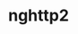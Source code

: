 ---
title: "nghttp2"
layout: cache
categories: [package, develop-2024-12-22]
meta: {"versions": ["1.48.0", "1.59.0", "1.64.0"], "compilers": ["gcc@=10.5.0", "gcc@=11.1.0", "gcc@=11.4.0", "gcc@=12.3.0", "gcc@=12.4.0", "gcc@=13.2.0", "gcc@=13.3.0", "gcc@=7.3.1", "gcc@=7.5.0", "gcc@=9.4.0", "oneapi@=2024.1.0", "oneapi@=2024.2.1"], "oss": ["amzn2", "centos7", "rhel8", "ubuntu18.04", "ubuntu20.04", "ubuntu22.04", "ubuntu24.04"], "platforms": ["linux"], "targets": ["aarch64", "neoverse_v1", "neoverse_v2", "ppc64le", "x86_64_v3", "x86_64_v4"], "stacks": ["aws-isc", "aws-isc-aarch64", "aws-pcluster-neoverse_v1", "aws-pcluster-x86_64_v4", "bootstrap-x86_64-linux-gnu", "build_systems", "data-vis-sdk", "developer-tools-aarch64-linux-gnu", "developer-tools-x86_64_v3-linux-gnu", "e4s", "e4s-neoverse-v2", "e4s-oneapi", "e4s-power", "e4s-rocm-external", "ml-linux-aarch64-cpu", "ml-linux-aarch64-cuda", "ml-linux-x86_64-cpu", "ml-linux-x86_64-cuda", "ml-linux-x86_64-rocm", "radiuss", "radiuss-aws", "radiuss-aws-aarch64", "root", "tutorial"], "num_specs": 20, "num_specs_by_stack": {"radiuss-aws-aarch64": 1, "aws-isc-aarch64": 1, "root": 20, "aws-pcluster-neoverse_v1": 1, "aws-pcluster-x86_64_v4": 4, "radiuss-aws": 1, "aws-isc": 1, "developer-tools-x86_64_v3-linux-gnu": 1, "developer-tools-aarch64-linux-gnu": 1, "build_systems": 1, "radiuss": 1, "e4s-power": 1, "data-vis-sdk": 1, "e4s-neoverse-v2": 1, "tutorial": 3, "e4s-rocm-external": 1, "e4s": 2, "e4s-oneapi": 1, "ml-linux-aarch64-cpu": 1, "ml-linux-aarch64-cuda": 1, "bootstrap-x86_64-linux-gnu": 1, "ml-linux-x86_64-cpu": 1, "ml-linux-x86_64-rocm": 1, "ml-linux-x86_64-cuda": 1}}
spec_details: [{"hash": "3u2z5vqdup5zoc74dilnngwpv4rsum4w", "compiler": "gcc@=7.3.1", "versions": ["1.64.0"], "os": "amzn2", "platform": "linux", "target": "aarch64", "variants": ["build_system=autotools"], "stacks": ["radiuss-aws-aarch64", "aws-isc-aarch64", "root"], "size": "-", "tarball": "https://binaries.spack.io/develop-2024-12-22/build_cache/linux-amzn2-aarch64/gcc-7.3.1/nghttp2-1.64.0/linux-amzn2-aarch64-gcc-7.3.1-nghttp2-1.64.0-3u2z5vqdup5zoc74dilnngwpv4rsum4w.spack"}, {"hash": "hkhtm5u52wl7hociukwdq5r5lxmgi3qz", "compiler": "gcc@=12.4.0", "versions": ["1.64.0"], "os": "amzn2", "platform": "linux", "target": "neoverse_v1", "variants": ["build_system=autotools"], "stacks": ["aws-pcluster-neoverse_v1", "root"], "size": "-", "tarball": "https://binaries.spack.io/develop-2024-12-22/build_cache/linux-amzn2-neoverse_v1/gcc-12.4.0/nghttp2-1.64.0/linux-amzn2-neoverse_v1-gcc-12.4.0-nghttp2-1.64.0-hkhtm5u52wl7hociukwdq5r5lxmgi3qz.spack"}, {"hash": "bbyfkfnc4nu3wd6v6k2jrryu7igivrp3", "compiler": "gcc@=12.4.0", "versions": ["1.64.0"], "os": "amzn2", "platform": "linux", "target": "x86_64_v3", "variants": ["build_system=autotools"], "stacks": ["root", "aws-pcluster-x86_64_v4"], "size": "-", "tarball": "https://binaries.spack.io/develop-2024-12-22/build_cache/linux-amzn2-x86_64_v3/gcc-12.4.0/nghttp2-1.64.0/linux-amzn2-x86_64_v3-gcc-12.4.0-nghttp2-1.64.0-bbyfkfnc4nu3wd6v6k2jrryu7igivrp3.spack"}, {"hash": "j5t7lmgqz7otj3yr5pue4h4ayz3x5ztf", "compiler": "gcc@=7.3.1", "versions": ["1.64.0"], "os": "amzn2", "platform": "linux", "target": "x86_64_v3", "variants": ["build_system=autotools"], "stacks": ["root", "radiuss-aws", "aws-isc"], "size": "-", "tarball": "https://binaries.spack.io/develop-2024-12-22/build_cache/linux-amzn2-x86_64_v3/gcc-7.3.1/nghttp2-1.64.0/linux-amzn2-x86_64_v3-gcc-7.3.1-nghttp2-1.64.0-j5t7lmgqz7otj3yr5pue4h4ayz3x5ztf.spack"}, {"hash": "vapai5pq57qpopsi3p6cfzpzclnav2b7", "compiler": "oneapi@=2024.1.0", "versions": ["1.64.0"], "os": "amzn2", "platform": "linux", "target": "x86_64_v3", "variants": ["build_system=autotools"], "stacks": ["root", "aws-pcluster-x86_64_v4"], "size": "-", "tarball": "https://binaries.spack.io/develop-2024-12-22/build_cache/linux-amzn2-x86_64_v3/oneapi-2024.1.0/nghttp2-1.64.0/linux-amzn2-x86_64_v3-oneapi-2024.1.0-nghttp2-1.64.0-vapai5pq57qpopsi3p6cfzpzclnav2b7.spack"}, {"hash": "mtyo2gwwl4yze5xws6feulvozawsezch", "compiler": "gcc@=12.4.0", "versions": ["1.64.0"], "os": "amzn2", "platform": "linux", "target": "x86_64_v4", "variants": ["build_system=autotools"], "stacks": ["root", "aws-pcluster-x86_64_v4"], "size": "-", "tarball": "https://binaries.spack.io/develop-2024-12-22/build_cache/linux-amzn2-x86_64_v4/gcc-12.4.0/nghttp2-1.64.0/linux-amzn2-x86_64_v4-gcc-12.4.0-nghttp2-1.64.0-mtyo2gwwl4yze5xws6feulvozawsezch.spack"}, {"hash": "cw5pz4gmpgfs7wpwtqen5qp52eaxisfm", "compiler": "oneapi@=2024.1.0", "versions": ["1.64.0"], "os": "amzn2", "platform": "linux", "target": "x86_64_v4", "variants": ["build_system=autotools"], "stacks": ["root", "aws-pcluster-x86_64_v4"], "size": "-", "tarball": "https://binaries.spack.io/develop-2024-12-22/build_cache/linux-amzn2-x86_64_v4/oneapi-2024.1.0/nghttp2-1.64.0/linux-amzn2-x86_64_v4-oneapi-2024.1.0-nghttp2-1.64.0-cw5pz4gmpgfs7wpwtqen5qp52eaxisfm.spack"}, {"hash": "2muyqinufkps27pcbsnkeiodprabz3af", "compiler": "gcc@=10.5.0", "versions": ["1.64.0"], "os": "centos7", "platform": "linux", "target": "x86_64_v3", "variants": ["build_system=autotools"], "stacks": ["developer-tools-x86_64_v3-linux-gnu", "root"], "size": "-", "tarball": "https://binaries.spack.io/develop-2024-12-22/build_cache/linux-centos7-x86_64_v3/gcc-10.5.0/nghttp2-1.64.0/linux-centos7-x86_64_v3-gcc-10.5.0-nghttp2-1.64.0-2muyqinufkps27pcbsnkeiodprabz3af.spack"}, {"hash": "fd2sl6ac5qw6uq3zeyf4w3milw75y6hj", "compiler": "gcc@=13.3.0", "versions": ["1.64.0"], "os": "rhel8", "platform": "linux", "target": "aarch64", "variants": ["build_system=autotools"], "stacks": ["developer-tools-aarch64-linux-gnu", "root"], "size": "-", "tarball": "https://binaries.spack.io/develop-2024-12-22/build_cache/linux-rhel8-aarch64/gcc-13.3.0/nghttp2-1.64.0/linux-rhel8-aarch64-gcc-13.3.0-nghttp2-1.64.0-fd2sl6ac5qw6uq3zeyf4w3milw75y6hj.spack"}, {"hash": "ldkruonvmvrbrqhyxjv2oc2kdcrtyxdj", "compiler": "gcc@=7.5.0", "versions": ["1.64.0"], "os": "ubuntu18.04", "platform": "linux", "target": "x86_64_v3", "variants": ["build_system=autotools"], "stacks": ["build_systems", "radiuss", "root"], "size": "-", "tarball": "https://binaries.spack.io/develop-2024-12-22/build_cache/linux-ubuntu18.04-x86_64_v3/gcc-7.5.0/nghttp2-1.64.0/linux-ubuntu18.04-x86_64_v3-gcc-7.5.0-nghttp2-1.64.0-ldkruonvmvrbrqhyxjv2oc2kdcrtyxdj.spack"}, {"hash": "x52sgsgtq3bkrzjfy4b4wninxz7u4sgu", "compiler": "gcc@=9.4.0", "versions": ["1.64.0"], "os": "ubuntu20.04", "platform": "linux", "target": "ppc64le", "variants": ["build_system=autotools"], "stacks": ["root", "e4s-power"], "size": "-", "tarball": "https://binaries.spack.io/develop-2024-12-22/build_cache/linux-ubuntu20.04-ppc64le/gcc-9.4.0/nghttp2-1.64.0/linux-ubuntu20.04-ppc64le-gcc-9.4.0-nghttp2-1.64.0-x52sgsgtq3bkrzjfy4b4wninxz7u4sgu.spack"}, {"hash": "aexayvakz6zluxf53rywglaa6jkea62u", "compiler": "gcc@=11.1.0", "versions": ["1.64.0"], "os": "ubuntu20.04", "platform": "linux", "target": "x86_64_v3", "variants": ["build_system=autotools"], "stacks": ["data-vis-sdk", "root"], "size": "-", "tarball": "https://binaries.spack.io/develop-2024-12-22/build_cache/linux-ubuntu20.04-x86_64_v3/gcc-11.1.0/nghttp2-1.64.0/linux-ubuntu20.04-x86_64_v3-gcc-11.1.0-nghttp2-1.64.0-aexayvakz6zluxf53rywglaa6jkea62u.spack"}, {"hash": "sw3l5iccn5bsbqvundxp5kuv35kee6au", "compiler": "gcc@=11.4.0", "versions": ["1.64.0"], "os": "ubuntu22.04", "platform": "linux", "target": "neoverse_v2", "variants": ["build_system=autotools"], "stacks": ["e4s-neoverse-v2", "root"], "size": "-", "tarball": "https://binaries.spack.io/develop-2024-12-22/build_cache/linux-ubuntu22.04-neoverse_v2/gcc-11.4.0/nghttp2-1.64.0/linux-ubuntu22.04-neoverse_v2-gcc-11.4.0-nghttp2-1.64.0-sw3l5iccn5bsbqvundxp5kuv35kee6au.spack"}, {"hash": "5ief7fczjqn4ihnm6pjvot42xohz3ufl", "compiler": "gcc@=11.4.0", "versions": ["1.64.0"], "os": "ubuntu22.04", "platform": "linux", "target": "x86_64_v3", "variants": ["build_system=autotools"], "stacks": ["tutorial", "e4s-rocm-external", "e4s", "root"], "size": "-", "tarball": "https://binaries.spack.io/develop-2024-12-22/build_cache/linux-ubuntu22.04-x86_64_v3/gcc-11.4.0/nghttp2-1.64.0/linux-ubuntu22.04-x86_64_v3-gcc-11.4.0-nghttp2-1.64.0-5ief7fczjqn4ihnm6pjvot42xohz3ufl.spack"}, {"hash": "5ikyytvfblnd3eqpddds2p7utcviawyc", "compiler": "gcc@=11.4.0", "versions": ["1.48.0"], "os": "ubuntu22.04", "platform": "linux", "target": "x86_64_v3", "variants": ["build_system=autotools"], "stacks": ["tutorial", "root"], "size": "-", "tarball": "https://binaries.spack.io/develop-2024-12-22/build_cache/linux-ubuntu22.04-x86_64_v3/gcc-11.4.0/nghttp2-1.48.0/linux-ubuntu22.04-x86_64_v3-gcc-11.4.0-nghttp2-1.48.0-5ikyytvfblnd3eqpddds2p7utcviawyc.spack"}, {"hash": "ywbwkv7ncqb4s6lovuh4cld3gtcd6ckg", "compiler": "gcc@=11.4.0", "versions": ["1.59.0"], "os": "ubuntu22.04", "platform": "linux", "target": "x86_64_v3", "variants": ["build_system=autotools"], "stacks": ["e4s", "root"], "size": "-", "tarball": "https://binaries.spack.io/develop-2024-12-22/build_cache/linux-ubuntu22.04-x86_64_v3/gcc-11.4.0/nghttp2-1.59.0/linux-ubuntu22.04-x86_64_v3-gcc-11.4.0-nghttp2-1.59.0-ywbwkv7ncqb4s6lovuh4cld3gtcd6ckg.spack"}, {"hash": "hd25532m7m63df4pcvtzelvoao3evelt", "compiler": "oneapi@=2024.2.1", "versions": ["1.64.0"], "os": "ubuntu22.04", "platform": "linux", "target": "x86_64_v3", "variants": ["build_system=autotools"], "stacks": ["e4s-oneapi", "root"], "size": "-", "tarball": "https://binaries.spack.io/develop-2024-12-22/build_cache/linux-ubuntu22.04-x86_64_v3/oneapi-2024.2.1/nghttp2-1.64.0/linux-ubuntu22.04-x86_64_v3-oneapi-2024.2.1-nghttp2-1.64.0-hd25532m7m63df4pcvtzelvoao3evelt.spack"}, {"hash": "2bioywe3uzbpmi3y7d4sfbmk5is4fzz3", "compiler": "gcc@=12.3.0", "versions": ["1.64.0"], "os": "ubuntu22.04", "platform": "linux", "target": "x86_64_v3", "variants": ["build_system=autotools"], "stacks": ["tutorial", "root"], "size": "-", "tarball": "https://binaries.spack.io/develop-2024-12-22/build_cache/linux-ubuntu22.04-x86_64_v3/gcc-12.3.0/nghttp2-1.64.0/linux-ubuntu22.04-x86_64_v3-gcc-12.3.0-nghttp2-1.64.0-2bioywe3uzbpmi3y7d4sfbmk5is4fzz3.spack"}, {"hash": "grvdm5lju4aap3vrygp7idv7mxv4qj6a", "compiler": "gcc@=13.2.0", "versions": ["1.64.0"], "os": "ubuntu24.04", "platform": "linux", "target": "aarch64", "variants": ["build_system=autotools"], "stacks": ["ml-linux-aarch64-cpu", "root", "ml-linux-aarch64-cuda"], "size": "-", "tarball": "https://binaries.spack.io/develop-2024-12-22/build_cache/linux-ubuntu24.04-aarch64/gcc-13.2.0/nghttp2-1.64.0/linux-ubuntu24.04-aarch64-gcc-13.2.0-nghttp2-1.64.0-grvdm5lju4aap3vrygp7idv7mxv4qj6a.spack"}, {"hash": "5oof67mzpcf3lvvm7saobilhfstwds64", "compiler": "gcc@=13.2.0", "versions": ["1.64.0"], "os": "ubuntu24.04", "platform": "linux", "target": "x86_64_v3", "variants": ["build_system=autotools"], "stacks": ["bootstrap-x86_64-linux-gnu", "ml-linux-x86_64-cpu", "root", "ml-linux-x86_64-rocm", "ml-linux-x86_64-cuda"], "size": "-", "tarball": "https://binaries.spack.io/develop-2024-12-22/build_cache/linux-ubuntu24.04-x86_64_v3/gcc-13.2.0/nghttp2-1.64.0/linux-ubuntu24.04-x86_64_v3-gcc-13.2.0-nghttp2-1.64.0-5oof67mzpcf3lvvm7saobilhfstwds64.spack"}]
---